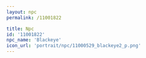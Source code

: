 ```yaml
---
layout: npc
permalink: /11001822

title: Npc
id: '11001822'
npc_name: 'Blackeye'
icon_url: 'portrait/npc/11000529_blackeye2_p.png'
---
```

